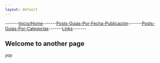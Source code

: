 ```yaml
---
layout: default
---
```

-------[Inicio/Home](./index.html)-------[Posts-Guias-Por-Fecha-Publicación](./posts.html)-------[Posts-Guias-Por-Categorias](./categorias.html)-------[Links](./links.html)-------
## Welcome to another page

_yay_


